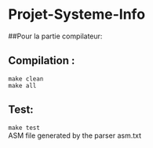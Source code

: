 # Projet-Systeme-Info
##Pour la partie compilateur: 

## Compilation : <br/>
`make clean` <br/>
`make all` <br/>

## Test:
`make test` <br/>
ASM file generated by the parser asm.txt<br/>
